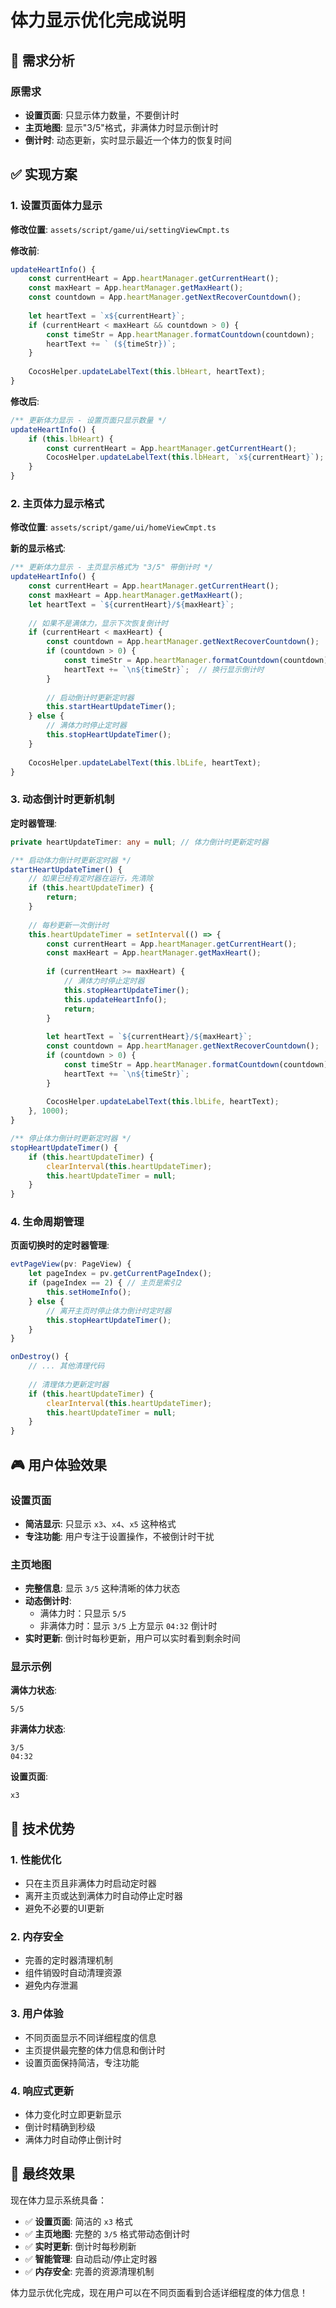 # 体力显示优化完成说明

## 🎯 需求分析

### 原需求
- **设置页面**: 只显示体力数量，不要倒计时
- **主页地图**: 显示"3/5"格式，非满体力时显示倒计时
- **倒计时**: 动态更新，实时显示最近一个体力的恢复时间

## ✅ 实现方案

### 1. **设置页面体力显示**

**修改位置**: `assets/script/game/ui/settingViewCmpt.ts`

**修改前**:
```typescript
updateHeartInfo() {
    const currentHeart = App.heartManager.getCurrentHeart();
    const maxHeart = App.heartManager.getMaxHeart();
    const countdown = App.heartManager.getNextRecoverCountdown();
    
    let heartText = `x${currentHeart}`;
    if (currentHeart < maxHeart && countdown > 0) {
        const timeStr = App.heartManager.formatCountdown(countdown);
        heartText += ` (${timeStr})`;
    }
    
    CocosHelper.updateLabelText(this.lbHeart, heartText);
}
```

**修改后**:
```typescript
/** 更新体力显示 - 设置页面只显示数量 */
updateHeartInfo() {
    if (this.lbHeart) {
        const currentHeart = App.heartManager.getCurrentHeart();
        CocosHelper.updateLabelText(this.lbHeart, `x${currentHeart}`);
    }
}
```

### 2. **主页体力显示格式**

**修改位置**: `assets/script/game/ui/homeViewCmpt.ts`

**新的显示格式**:
```typescript
/** 更新体力显示 - 主页显示格式为 "3/5" 带倒计时 */
updateHeartInfo() {
    const currentHeart = App.heartManager.getCurrentHeart();
    const maxHeart = App.heartManager.getMaxHeart();
    let heartText = `${currentHeart}/${maxHeart}`;
    
    // 如果不是满体力，显示下次恢复倒计时
    if (currentHeart < maxHeart) {
        const countdown = App.heartManager.getNextRecoverCountdown();
        if (countdown > 0) {
            const timeStr = App.heartManager.formatCountdown(countdown);
            heartText += `\n${timeStr}`;  // 换行显示倒计时
        }
        
        // 启动倒计时更新定时器
        this.startHeartUpdateTimer();
    } else {
        // 满体力时停止定时器
        this.stopHeartUpdateTimer();
    }
    
    CocosHelper.updateLabelText(this.lbLife, heartText);
}
```

### 3. **动态倒计时更新机制**

**定时器管理**:
```typescript
private heartUpdateTimer: any = null; // 体力倒计时更新定时器

/** 启动体力倒计时更新定时器 */
startHeartUpdateTimer() {
    // 如果已经有定时器在运行，先清除
    if (this.heartUpdateTimer) {
        return;
    }
    
    // 每秒更新一次倒计时
    this.heartUpdateTimer = setInterval(() => {
        const currentHeart = App.heartManager.getCurrentHeart();
        const maxHeart = App.heartManager.getMaxHeart();
        
        if (currentHeart >= maxHeart) {
            // 满体力时停止定时器
            this.stopHeartUpdateTimer();
            this.updateHeartInfo();
            return;
        }
        
        let heartText = `${currentHeart}/${maxHeart}`;
        const countdown = App.heartManager.getNextRecoverCountdown();
        if (countdown > 0) {
            const timeStr = App.heartManager.formatCountdown(countdown);
            heartText += `\n${timeStr}`;
        }
        
        CocosHelper.updateLabelText(this.lbLife, heartText);
    }, 1000);
}

/** 停止体力倒计时更新定时器 */
stopHeartUpdateTimer() {
    if (this.heartUpdateTimer) {
        clearInterval(this.heartUpdateTimer);
        this.heartUpdateTimer = null;
    }
}
```

### 4. **生命周期管理**

**页面切换时的定时器管理**:
```typescript
evtPageView(pv: PageView) {
    let pageIndex = pv.getCurrentPageIndex();
    if (pageIndex == 2) { // 主页是索引2
        this.setHomeInfo();
    } else {
        // 离开主页时停止体力倒计时定时器
        this.stopHeartUpdateTimer();
    }
}

onDestroy() {
    // ... 其他清理代码
    
    // 清理体力更新定时器
    if (this.heartUpdateTimer) {
        clearInterval(this.heartUpdateTimer);
        this.heartUpdateTimer = null;
    }
}
```

## 🎮 用户体验效果

### 设置页面
- **简洁显示**: 只显示 `x3`、`x4`、`x5` 这种格式
- **专注功能**: 用户专注于设置操作，不被倒计时干扰

### 主页地图
- **完整信息**: 显示 `3/5` 这种清晰的体力状态
- **动态倒计时**: 
  - 满体力时：只显示 `5/5`
  - 非满体力时：显示 `3/5` 上方显示 `04:32` 倒计时
- **实时更新**: 倒计时每秒更新，用户可以实时看到剩余时间

### 显示示例

**满体力状态**:
```
5/5
```

**非满体力状态**:
```
3/5
04:32
```

**设置页面**:
```
x3
```

## 🔧 技术优势

### 1. **性能优化**
- 只在主页且非满体力时启动定时器
- 离开主页或达到满体力时自动停止定时器
- 避免不必要的UI更新

### 2. **内存安全**
- 完善的定时器清理机制
- 组件销毁时自动清理资源
- 避免内存泄漏

### 3. **用户体验**
- 不同页面显示不同详细程度的信息
- 主页提供最完整的体力信息和倒计时
- 设置页面保持简洁，专注功能

### 4. **响应式更新**
- 体力变化时立即更新显示
- 倒计时精确到秒级
- 满体力时自动停止倒计时

## 🎯 最终效果

现在体力显示系统具备：

- ✅ **设置页面**: 简洁的 `x3` 格式
- ✅ **主页地图**: 完整的 `3/5` 格式带动态倒计时  
- ✅ **实时更新**: 倒计时每秒刷新
- ✅ **智能管理**: 自动启动/停止定时器
- ✅ **内存安全**: 完善的资源清理机制

体力显示优化完成，现在用户可以在不同页面看到合适详细程度的体力信息！